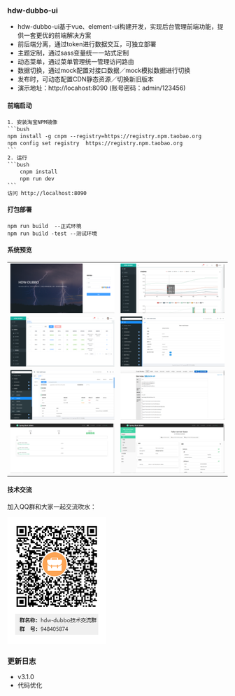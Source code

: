 ### hdw-dubbo-ui
- hdw-dubbo-ui基于vue、element-ui构建开发，实现后台管理前端功能，提供一套更优的前端解决方案
- 前后端分离，通过token进行数据交互，可独立部署
- 主题定制，通过sass变量统一一站式定制
- 动态菜单，通过菜单管理统一管理访问路由
- 数据切换，通过mock配置对接口数据／mock模拟数据进行切换
- 发布时，可动态配置CDN静态资源／切换新旧版本
- 演示地址：http://locahost:8090 (账号密码：admin/123456)

#### 前端启动
    1. 安装淘宝NPM镜像
    ```bush
    npm install -g cnpm --registry=https://registry.npm.taobao.org
    npm config set registry  https://registry.npm.taobao.org
    ```
    2. 运行
    ```bush
        cnpm install
        npm run dev
    ```
    访问 http://localhost:8090

#### 打包部署
 ```bush
 npm run build  --正式环境
 npm run build -test --测试环境
 ```

#### 系统预览
<table>
  <tr>
     <td><img src="docs/images/1.png"/></td>
     <td><img src="docs/images/2.png"/></td>
  </tr>
  <tr>
     <td><img src="docs/images/3.png"/></td>
     <td><img src="docs/images/4.png"/></td>
  </tr>
  <tr>
     <td><img src="docs/images/5.png"/></td>
     <td><img src="docs/images/6.png"/></td>
  </tr>
  <tr>
    <td><img src="docs/images/7.png"/></td>
    <td><img src="docs/images/8.png"/></td>
  </tr>
</table>

#### 技术交流
加入QQ群和大家一起交流吹水：

![qq](docs/images/QQ.png)

### 更新日志
+ v3.1.0
 + 代码优化

